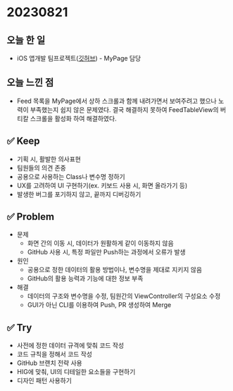 # 20230821
## 오늘 한 일
- iOS 앱개발 팀프로젝트([깃허브](https://github.com/wnsdud0721/Swift_HelloWorld)) - MyPage 담당

## 오늘 느낀 점
- Feed 목록을 MyPage에서 상하 스크롤과 함께 내려가면서 보여주려고 했으나 노력이 부족했는지 쉽지 않은 문제였다. 결국 해결하지 못하여 FeedTableView의 버티칼 스크롤을 활성화 하여 해결하였다.

## ✅ Keep

- 기획 시, 활발한 의사표현
- 팀원들의 의견 존중
- 공용으로 사용하는 Class나 변수명 정하기
- UX를 고려하여 UI 구현하기(ex. 키보드 사용 시, 화면 올라가기 등)
- 발생한 버그를 포기하지 않고, 끝까지 디버깅하기

## ✅ Problem

- 문제
    - 화면 간의 이동 시, 데이터가 원활하게 같이 이동하지 않음
    - GitHub 사용 시, 특정 파일만 Push하는 과정에서 오류가 발생
- 원인
    - 공용으로 정한 데이터의 활용 방법이나, 변수명을 제대로 지키지 않음
    - GitHub의 활용 능력과 기능에 대한 정보 부족
- 해결
    - 데이터의 구조와 변수명을 수정, 팀원간의 ViewController의 구성요소 수정
    - GUI가 아닌 CLI를 이용하여 Push, PR 생성하여 Merge

## ✅ Try

- 사전에 정한 데이터 규격에 맞춰 코드 작성
- 코드 규칙을 정해서 코드 작성
- GitHub 브랜치 전략 사용
- HIG에 맞춰, UI의 디테일한 요소들을 구현하기
- 디자인 패턴 사용하기
